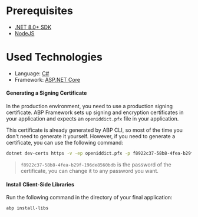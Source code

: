
# Prerequisites

* [.NET 8.0+ SDK](https://dotnet.microsoft.com/download/dotnet)
* [NodeJS](https://nodejs.org/en)

# Used Technologies

* Language: [C#](https://learn.microsoft.com/en-us/dotnet/csharp/)
* Framework: [ASP.NET Core](https://dotnet.microsoft.com/en-us/apps/aspnet)


#### Generating a Signing Certificate

In the production environment, you need to use a production signing certificate. ABP Framework sets up signing and encryption certificates in your application and expects an `openiddict.pfx` file in your application.

This certificate is already generated by ABP CLI, so most of the time you don't need to generate it yourself. However, if you need to generate a certificate, you can use the following command:

```bash
dotnet dev-certs https -v -ep openiddict.pfx -p f8922c37-58b8-4fea-b29f-196de8560bdb
```

> `f8922c37-58b8-4fea-b29f-196de8560bdb` is the password of the certificate, you can change it to any password you want.


#### Install Client-Side Libraries

Run the following command in the directory of your final application:

```bash
abp install-libs
```


